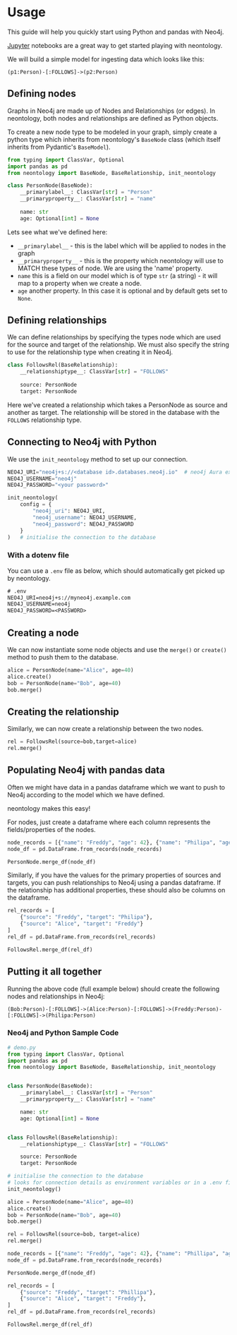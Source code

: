 # Usage

This guide will help you quickly start using Python and pandas with Neo4j.

[Jupyter](https://jupyter.org/) notebooks are a great way to get started playing with neontology.

We will build a simple model for ingesting data which looks like this:

```cypher
(p1:Person)-[:FOLLOWS]->(p2:Person)
```

## Defining nodes

Graphs in Neo4j are made up of Nodes and Relationships (or edges). In neontology, both nodes and relationships are defined as Python objects.

To create a new node type to be modeled in your graph, simply create a python type which inherits from neontology's `BaseNode` class (which itself inherits from Pydantic's `BaseModel`).

```python
from typing import ClassVar, Optional
import pandas as pd
from neontology import BaseNode, BaseRelationship, init_neontology

class PersonNode(BaseNode):
    __primarylabel__: ClassVar[str] = "Person"
    __primaryproperty__: ClassVar[str] = "name"
    
    name: str
    age: Optional[int] = None
```

Lets see what we've defined here:

* `__primarylabel__` - this is the label which will be applied to nodes in the graph
* `__primaryproperty__` - this is the property which neontology will use to MATCH these types of node. We are using the 'name' property.
* `name` this is a field on our model which is of type `str` (a string) - it will map to a property when we create a node.
* `age` another property. In this case it is optional and by default gets set to `None`.

## Defining relationships

We can define relationships by specifying the types node which are used for the source and target of the relationship. We must also specify the string to use for the relationship type when creating it in Neo4j.

```python
class FollowsRel(BaseRelationship):
    __relationshiptype__: ClassVar[str] = "FOLLOWS"
    
    source: PersonNode
    target: PersonNode
```

Here we've created a relationship which takes a PersonNode as source and another as target. The relationship will be stored in the database with the `FOLLOWS` relationship type.

## Connecting to Neo4j with Python

We use the `init_neontology` method to set up our connection.

```python
NEO4J_URI="neo4j+s://<database id>.databases.neo4j.io"  # neo4j Aura example
NEO4J_USERNAME="neo4j"
NEO4J_PASSWORD="<your password>"

init_neontology(
    config = {
        "neo4j_uri": NEO4J_URI,
        "neo4j_username": NEO4J_USERNAME,
        "neo4j_password": NEO4J_PASSWORD
    }
)   # initialise the connection to the database
```

### With a dotenv file

You can use a `.env` file as below, which should automatically get picked up by neontology.

```txt
# .env
NEO4J_URI=neo4j+s://myneo4j.example.com
NEO4J_USERNAME=neo4j
NEO4J_PASSWORD=<PASSWORD>
```

## Creating a node

We can now instantiate some node objects and use the `merge()` or `create()` method to push them to the database.

```python
alice = PersonNode(name="Alice", age=40)
alice.create()
bob = PersonNode(name="Bob", age=40)
bob.merge()
```

## Creating the relationship

Similarly, we can now create a relationship between the two nodes.

```python
rel = FollowsRel(source=bob,target=alice)
rel.merge()
```

## Populating Neo4j with pandas data

Often we might have data in a pandas dataframe which we want to push to Neo4j according to the model which we have defined.

neontology makes this easy!

For nodes, just create a dataframe where each column represents the fields/properties of the nodes.

```python
node_records = [{"name": "Freddy", "age": 42}, {"name": "Philipa", "age":42}]
node_df = pd.DataFrame.from_records(node_records)

PersonNode.merge_df(node_df)
```

Similarly, if you have the values for the primary properties of sources and targets, you can push relationships to Neo4j using a pandas dataframe. If the relationship has additional properties, these should also be columns on the dataframe.

```python
rel_records = [
    {"source": "Freddy", "target": "Philipa"},
    {"source": "Alice", "target": "Freddy"}
]
rel_df = pd.DataFrame.from_records(rel_records)

FollowsRel.merge_df(rel_df)
```

## Putting it all together

Running the above code (full example below) should create the following nodes and relationships in Neo4j:

```cypher
(Bob:Person)-[:FOLLOWS]->(Alice:Person)-[:FOLLOWS]->(Freddy:Person)-[:FOLLOWS]->(Philipa:Person)
```

### Neo4j and Python Sample Code

```python
# demo.py
from typing import ClassVar, Optional
import pandas as pd
from neontology import BaseNode, BaseRelationship, init_neontology


class PersonNode(BaseNode):
    __primarylabel__: ClassVar[str] = "Person"
    __primaryproperty__: ClassVar[str] = "name"

    name: str
    age: Optional[int] = None


class FollowsRel(BaseRelationship):
    __relationshiptype__: ClassVar[str] = "FOLLOWS"

    source: PersonNode
    target: PersonNode

# initialise the connection to the database
# looks for connection details as environment variables or in a .env file
init_neontology()   

alice = PersonNode(name="Alice", age=40)
alice.create()
bob = PersonNode(name="Bob", age=40)
bob.merge()

rel = FollowsRel(source=bob, target=alice)
rel.merge()

node_records = [{"name": "Freddy", "age": 42}, {"name": "Phillipa", "age": 42}]
node_df = pd.DataFrame.from_records(node_records)

PersonNode.merge_df(node_df)

rel_records = [
    {"source": "Freddy", "target": "Phillipa"},
    {"source": "Alice", "target": "Freddy"},
]
rel_df = pd.DataFrame.from_records(rel_records)

FollowsRel.merge_df(rel_df)
```
